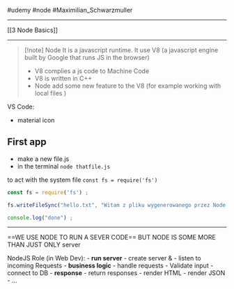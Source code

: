 #udemy #node #Maximilian_Schwarzmuller 

----
[[3 Node Basics]]



----
>[!note] Node
>It is a javascript runtime.
>It use V8 (a javascript engine  built by Google that runs JS in the browser)
>	- V8 complies a js code to Machine Code
>	- V8 is written in C++
>- Node add some new feature to the V8 (for example working with local files )
>
 
VS Code:
- material icon 

## First app
- make a new file.js
- in the terminal `node thatfile.js`

to act with the system file `const fs = require('fs')`
```js
const fs = require('fs') ;

fs.writeFileSync("hello.txt", "Witam z pliku wygenerowanego przez Node fs") ;

console.log("done") ;
```
----
==WE USE NODE TO RUN A SEVER CODE== BUT NODE IS SOME MORE THAN JUST ONLY server

NodeJS  Role (in Web Dev):
	- **run server** 
		- create  server & 
		- listen to incoming Requests
	- **business logic** 
		- handle requests
		- Validate input
		- connect to DB
	- **response**
		- return responses
			- render HTML
			- render JSON
			- ...



